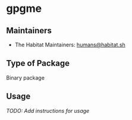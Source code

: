 # gpgme

## Maintainers

* The Habitat Maintainers: <humans@habitat.sh>

## Type of Package

Binary package

## Usage

*TODO: Add instructions for usage*
